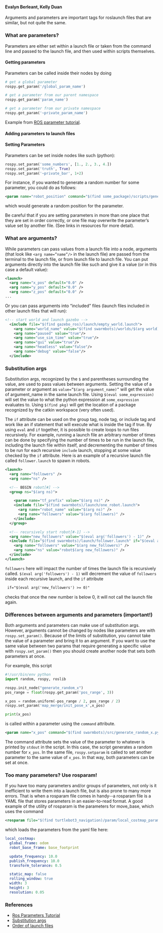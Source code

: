 #### Evalyn Berleant, Kelly Duan

Arguments and parameters are important tags for roslaunch files that are similar, but not quite the same.

### What are parameters?

Parameters are either set within a launch file or taken from the command line and passed to the launch file, and then used within scripts themselves.

#### Getting parameters

Parameters can be called inside their nodes by doing

``` python
# get a global parameter
rospy.get_param('/global_param_name')

# get a parameter from our parent namespace
rospy.get_param('param_name')

# get a parameter from our private namespace
rospy.get_param('~private_param_name')
```
Example from [ROS parameter tutorial](http://wiki.ros.org/rospy_tutorials/Tutorials/Parameters).

#### Adding parameters to launch files

#### Setting Parameters

Parameters can be set inside nodes like such (python):

``` python
rospy.set_param('some_numbers', [1., 2., 3., 4.])
rospy.set_param('truth', True)
rospy.set_param('~private_bar', 1+2)
```

For instance, if you wanted to generate a random number for some parameter, you could do as follows:

``` xml
<param name="robot_position" command="$(find some_package)/scripts/generate_random_position.py"/>
```
which would generate a random position for the parameter.

Be careful that if you are setting parameters in more than one place that they are set in order correctly, or one file may overwrite the parameter’s value set by another file. (See links in resources for more detail).

### What are arguments?

While parameters can pass values from a launch file into a node, arguments (that look like `<arg name=”name”/>` in the launch file) are passed from the terminal to the launch file, or from launch file to launch file. You can put arguments directly into the launch file like such and give it a value (or in this case a default value):

```xml
<launch>
  <arg name="x_pos" default="0.0" />
  <arg name="y_pos" default="0.0" />
  <arg name="z_pos" default="0.0" />
...
```

Or you can pass arguments into “included” files (launch files included in other launch files that will run):
``` xml
<!-- start world and launch gazebo -->
  <include file="$(find gazebo_ros)/launch/empty_world.launch">
    <arg name="world_name" value="$(find swarmbots)/worlds/$(arg world).world"/>
    <arg name="paused" value="true"/>
    <arg name="use_sim_time" value="true"/>
    <arg name="gui" value="true"/>
    <arg name="headless" value="false"/>
    <arg name="debug" value="false"/>
  </include>
```

### Substitution args

Substitution args, recognized by the `$` and parentheses surrounding the value, are used to pass values between arguments.
Setting the value of a parameter or argument as `value=”$(arg argument_name)”` will get the value of argument_name in the same launch file.
Using `$(eval some_expression)` will set the value to what the python expression at `some_expression` evaluates to.
Using `$(find pkg)` will get the location of a package recognized by the catkin workspace (very often used).

The `if` attribute can be used on the group tag, node tag, or include tag and work like an if statement that will execute what is inside the tag if true. By using `eval` and `if` together, it is possible to create loops to run files recursively. For example, running a launch file an arbitrary number of times can be done by specifying the number of times to be run in the launch file, including the launch file within itself, and decrementing the number of times to be run for each recursive `include` launch, stopping at some value checked by the `if` attribute.
Here is an example of a recursive launch file called `follower.launch` to spawn in robots.

``` xml
<launch>
  <arg name="followers" />
  <arg name="ns" />

  <!-- BEGIN robot[#] -->
  <group ns="$(arg ns)">

    <param name="tf_prefix" value="$(arg ns)" />
    <include file="$(find swarmbots)/launch/one_robot.launch">
      <arg name="robot_name" value="$(arg ns)" />
      <arg name="followers" value="$(arg followers)" />
    </include>
  </group>

  <!-- recursively start robot[#-1] -->
  <arg name="new_followers" value="$(eval arg('followers') - 1)" />
  <include file="$(find swarmbots)/launch/follower.launch" if="$(eval arg('new_followers') >= 0)">
    <arg name="followers" value="$(arg new_followers)" />
    <arg name="ns" value="robot$(arg new_followers)" />
  </include>
</launch>
```

`followers` here will impact the number of times the launch file is recursively called. `$(eval arg('followers') - 1)` will decrement the value of `followers` inside each recursive launch, and the `if` attribute

``` xml
 if="$(eval arg('new_followers') >= 0)"
```

checks that once the new number is below 0, it will not call the launch file again.

### Differences between arguments and parameters (important!)

Both arguments and parameters can make use of substitution args. However, arguments cannot be changed by nodes like parameters are with `rospy.set_param()`. Because of the limits of substitution, you cannot take the value of a parameter and bring it to an argument.
If you want to use the same value between two params that require generating a specific value with `rospy.set_param()` then you should create another node that sets both parameters at once.

For example, this script

``` python
#!/usr/bin/env python
import random, rospy, roslib

rospy.init_node("generate_random_x")
pos_range = float(rospy.get_param('pos_range', 3))

x_pos = random.uniform(-pos_range / 2, pos_range / 2)
rospy.set_param('map_merge/init_pose_x',x_pos)

print(x_pos)
```

is called within a parameter using the `command` attribute.

``` xml
<param name="x_pos" command="$(find swarmbots)/src/generate_random_x.py" />
```

The command attribute sets the value of the parameter to whatever is printed by `stdout` in the script. In this case, the script generates a random number for `x_pos`. In the same file, `rospy.setparam` is called to set another parameter to the same value of `x_pos`. In that way, both parameters can be set at once.

### Too many parameters? Use rosparam!

If you have too many parameters and/or groups of parameters, not only is it inefficient to write them into a launch file, but is also prone to many more errors. That is when a rosparam file comes in handy--a rosparam file is a YAML file that stores parameters in an easier-to-read format.
A good example of the utility of rosparam is the parameters for move_base, which uses the command
``` xml
<rosparam file="$(find turtlebot3_navigation)/param/local_costmap_params.yaml" command="load" />
```
which loads the parameters from the yaml file here:
``` yaml
local_costmap:
  global_frame: odom
  robot_base_frame: base_footprint

  update_frequency: 10.0
  publish_frequency: 10.0
  transform_tolerance: 0.5  

  static_map: false  
  rolling_window: true
  width: 3
  height: 3
  resolution: 0.05
```



### References
- [Ros Parameters Tutorial](http://wiki.ros.org/rospy_tutorials/Tutorials/Parameters)
- [Substitution args](http://wiki.ros.org/roslaunch/XML#substitution_args)
- [Order of launch files](https://answers.ros.org/question/199608/roslaunch-order-of-rosparams/)
